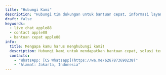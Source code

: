 ```yaml
---
title: "Hubungi Kami"
description: "Hubungi tim dukungan untuk bantuan cepat, informasi layanan, dan solusi kendala Anda. Tim support siap membantu 24 jam setiap hari!"
draft: false
keywords:
  - live chat apple88
  - contact apple88
  - bantuan cepat apple88
info:
  title: Mengapa kamu harus menghubungi kami!
  description: Hubungi kami untuk mendapatkan bantuan cepat, solusi terbaik, dan informasi lengkap seputar layanan Apple88. Tim profesional kami siap mendukung Anda 24 jam, memastikan setiap pertanyaan dan kendala Anda teratasi dengan mudah. Temukan pengalaman bermain yang lebih nyaman dan aman bersama kami!
  contacts:
    - "WhatsApp: [CS Whatsapp](https://wa.me/6287873690238)"
    - "Alamat: Jakarta, Indonesia"
---
```

